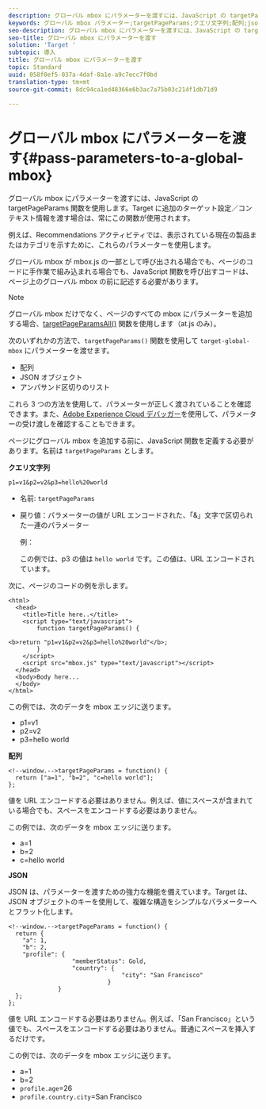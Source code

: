 ```yaml
---
description: グローバル mbox にパラメーターを渡すには、JavaScript の targetPageParams 関数を使用します。Target に追加のターゲット設定／コンテキスト情報を渡す場合は、常にこの関数が使用されます。
keywords: グローバル mbox パラメーター;targetPageParams;クエリ文字列;配列;json;DTM;Dynamic Tag Management
seo-description: グローバル mbox にパラメーターを渡すには、JavaScript の targetPageParams 関数を使用します。Target に追加のターゲット設定／コンテキスト情報を渡す場合は、常にこの関数が使用されます。
seo-title: グローバル mbox にパラメーターを渡す
solution: 'Target '
subtopic: 導入
title: グローバル mbox にパラメーターを渡す
topic: Standard
uuid: 058f0ef5-037a-4daf-8a1e-a9c7ecc7f0bd
translation-type: tm+mt
source-git-commit: 8dc94ca1ed48366e6b3ac7a75b03c214f1db71d9

---
```



# グローバル mbox にパラメーターを渡す{#pass-parameters-to-a-global-mbox}

グローバル mbox にパラメーターを渡すには、JavaScript の targetPageParams 関数を使用します。Target に追加のターゲット設定／コンテキスト情報を渡す場合は、常にこの関数が使用されます。

例えば、Recommendations アクティビティでは、表示されている現在の製品またはカテゴリを示すために、これらのパラメーターを使用します。

グローバル mbox が mbox.js の一部として呼び出される場合でも、ページのコードに手作業で組み込まれる場合でも、JavaScript 関数を呼び出すコードは、ページ上のグローバル mbox の前に記述する必要があります。

>[!NOTE]
>
>グローバル mbox だけでなく、ページのすべての mbox にパラメーターを追加する場合、[targetPageParamsAll()](/help/c-implementing-target/c-implementing-target-for-client-side-web/targetpageparamsall.md) 関数を使用します（at.js のみ）。

次のいずれかの方法で、`targetPageParams()` 関数を使用して `target-global-mbox` にパラメーターを渡せます。

* 配列
* JSON オブジェクト
* アンパサンド区切りのリスト

これら 3 つの方法を使用して、パラメーターが正しく渡されていることを確認できます。また、[Adobe Experience Cloud デバッガー](https://docs.adobe.com/content/help/en/debugger/using/experience-cloud-debugger.html)を使用して、パラメーターの受け渡しを確認することもできます。

ページにグローバル mbox を追加する前に、JavaScript 関数を定義する必要があります。名前は `targetPageParams` とします。

**クエリ文字列**

```
p1=v1&p2=v2&p3=hello%20world
```

* 名前: `targetPageParams`
* 戻り値：パラメーターの値が URL エンコードされた、「&amp;」文字で区切られた一連のパラメーター

   例：

   この例では、p3 の値は `hello world` です。この値は、URL エンコードされています。

次に、ページのコードの例を示します。

```
<html> 
  <head> 
    <title>Title here..</title> 
    <script type="text/javascript"> 
        function targetPageParams() { 
           
<b>return "p1=v1&p2=v2&p3=hello%20world"</b>; 
        } 
    </script> 
    <script src="mbox.js" type="text/javascript"></script> 
  </head> 
  <body>Body here... 
  </body> 
</html>
```

この例では、次のデータを mbox エッジに送ります。

* p1=v1
* p2=v2
* p3=hello world

**配列**

```
<!--window.-->targetPageParams = function() { 
  return ["a=1", "b=2", "c=hello world"]; 
}; 
```

値を URL エンコードする必要はありません。例えば、値にスペースが含まれている場合でも、スペースをエンコードする必要はありません。

この例では、次のデータを mbox エッジに送ります。

* a=1
* b=2
* c=hello world

**JSON**

JSON は、パラメーターを渡すための強力な機能を備えています。Target は、JSON オブジェクトのキーを使用して、複雑な構造をシンプルなパラメーターへとフラット化します。

```
<!--window.-->targetPageParams = function() { 
  return { 
    "a": 1, 
    "b": 2, 
    "profile": { 
                  "memberStatus": Gold, 
                  "country": { 
                                "city": "San Francisco" 
                            } 
              } 
  }; 
}; 
```

値を URL エンコードする必要はありません。例えば、「San Francisco」という値でも、スペースをエンコードする必要はありません。普通にスペースを挿入するだけです。

この例では、次のデータを mbox エッジに送ります。

* a=1
* b=2
* `profile.age`=26
* `profile.country.city`=San Francisco